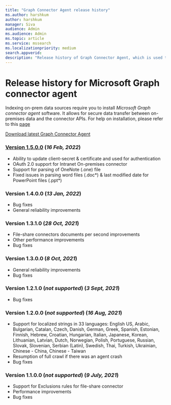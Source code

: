 ```yaml
--- 
title: "Graph Connector Agent release history" 
ms.author: harshkum 
author: harshkum
manager: Siva
audience: Admin
ms.audience: Admin 
ms.topic: article 
ms.service: mssearch 
ms.localizationpriority: medium 
search.appverid: 
description: "Release history of Graph Connector Agent, which is used to index the on-premises data sources using Microsoft built Graph connectors" 
--- 
```


# Release history for Microsoft Graph connector agent

Indexing on-prem data sources require you to install *Microsoft Graph connector agent* software. It allows for secure data transfer between on-premises data and the connector APIs. For help on installation, please refer to this [page](graph-connector-agent.md#installation)

[Download latest Graph Connector Agent](https://aka.ms/gcadownload)

### [Version 1.5.0.0](https://aka.ms/gcadownload) (*16 Feb, 2022*)
* Ability to update client-secret & certificate and used for authentication 
* OAuth 2.0 support for Intranet On-premises connector 
* Support for parsing of OneNote (.one) file 
* Fixed issues in parsing word files (.doc*) & last modified date for PowerPoint files (.ppt*) 

### Version 1.4.0.0 (*13 Jan, 2022*)
* Bug fixes
* General reliability improvements

### Version 1.3.1.0 (*28 Oct, 2021*)
* File-share connectors documents per second improvements
* Other performance improvements
* Bug fixes

### Version 1.3.0.0 (*8 Oct, 2021*)
* General reliability improvements
* Bug fixes

### Version 1.2.1.0 (*not supported*) (*3 Sept, 2021*)
* Bug fixes

### Version 1.2.0.0 (*not supported*) (*16 Aug, 2021*)
* Support for localized strings in 33 languages: English US, Arabic, Bulgarian, Catalan, Czech, Danish, German, Greek, Spanish, Estonian, Finnish, Hebrew, Croatian, Hungarian, Italian, Japanese, Korean, Lithuanian, Latvian, Dutch, Norwegian, Polish, Portuguese, Russian, Slovak, Slovenian, Serbian (Latin), Swedish, Thai, Turkish, Ukrainian, Chinese - China, Chinese - Taiwan
* Resumption of full crawl if there was an agent crash
* Bug fixes

### Version 1.1.0.0 (*not supported*) (*9 July, 2021*)
* Support for Exclusions rules for file-share connector
* Performance improvements
* Bug fixes
